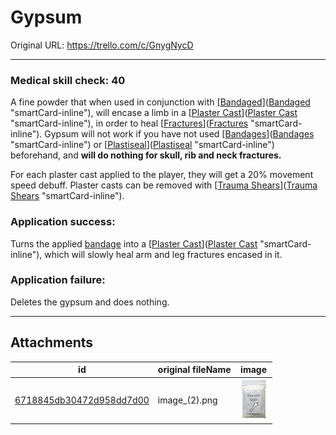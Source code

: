 # Gypsum

Original URL: https://trello.com/c/GnygNycD

---

### Medical skill check: 40

A fine powder that when used in conjunction with [[Bandaged](../Any%20bodypart/Bandaged.md)]([Bandaged](../Any%20bodypart/Bandaged.md) "smartCard-inline"), will encase a limb in a [[Plaster Cast](../Extremities/Plaster%20Cast.md)]([Plaster Cast](../Extremities/Plaster%20Cast.md) "smartCard-inline"), in order to heal [[Fractures](../Bones/Fractures.md)]([Fractures](../Bones/Fractures.md) "smartCard-inline"). Gypsum will not work if you have not used [[Bandages](Bandages.md)]([Bandages](Bandages.md) "smartCard-inline")  or [[Plastiseal](Plastiseal.md)]([Plastiseal](Plastiseal.md) "smartCard-inline") beforehand, and **will do nothing for skull, rib and neck fractures.**

For each plaster cast applied to the player, they will get a 20% movement speed debuff. Plaster casts can be removed with [[Trauma Shears](Trauma%20Shears.md)]([Trauma Shears](Trauma%20Shears.md) "smartCard-inline").

### Application success:

Turns the applied [bandage]([Bandaged](../Any%20bodypart/Bandaged.md) "‌") into a [[Plaster Cast](../Extremities/Plaster%20Cast.md)]([Plaster Cast](../Extremities/Plaster%20Cast.md) "smartCard-inline"), which will slowly heal arm and leg fractures encased in it.

### Application failure:

Deletes the gypsum and does nothing.

---

## Attachments

id | original fileName | image
---|---|---
[6718845db30472d958dd7d00](./Gypsum%20-%20Attachments/6718845db30472d958dd7d00.png) | image_(2).png | ![image (2).png\|200](./Gypsum%20-%20Attachments/6718845db30472d958dd7d00.png)
